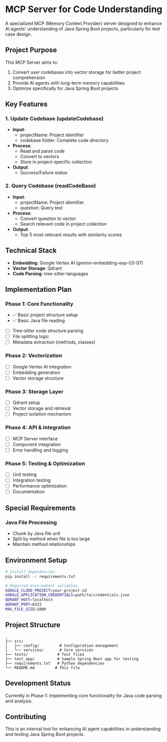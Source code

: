 # MCP Server for Code Understanding

A specialized MCP (Memory Context Provider) server designed to enhance AI agents' understanding of Java Spring Boot projects, particularly for test case design.

## Project Purpose

This MCP Server aims to:
1. Convert user codebases into vector storage for better project comprehension
2. Provide AI agents with long-term memory capabilities
3. Optimize specifically for Java Spring Boot projects

## Key Features

### 1. Update Codebase (updateCodebase)
- **Input**:
  - projectName: Project identifier
  - codebase folder: Complete code directory
- **Process**:
  - Read and parse code
  - Convert to vectors
  - Store in project-specific collection
- **Output**:
  - Success/Failure status

### 2. Query Codebase (readCodeBase)
- **Input**:
  - projectName: Project identifier
  - question: Query text
- **Process**:
  - Convert question to vector
  - Search relevant code in project collection
- **Output**:
  - Top 5 most relevant results with similarity scores

## Technical Stack

- **Embedding**: Google Vertex AI (gemini-embedding-exp-03-07)
- **Vector Storage**: Qdrant
- **Code Parsing**: tree-sitter-languages

## Implementation Plan

### Phase 1: Core Functionality
- ✅ Basic project structure setup
- ✅ Basic Java file reading
- [ ] Tree-sitter code structure parsing
- [ ] File splitting logic
- [ ] Metadata extraction (methods, classes)

### Phase 2: Vectorization
- [ ] Google Vertex AI integration
- [ ] Embedding generation
- [ ] Vector storage structure

### Phase 3: Storage Layer
- [ ] Qdrant setup
- [ ] Vector storage and retrieval
- [ ] Project isolation mechanism

### Phase 4: API & Integration
- [ ] MCP Server interface
- [ ] Component integration
- [ ] Error handling and logging

### Phase 5: Testing & Optimization
- [ ] Unit testing
- [ ] Integration testing
- [ ] Performance optimization
- [ ] Documentation

## Special Requirements

### Java File Processing
- Chunk by Java file unit
- Split by method when file is too large
- Maintain method relationships

## Environment Setup

```bash
# Install dependencies
pip install -r requirements.txt

# Required environment variables
GOOGLE_CLOUD_PROJECT=your-project-id
GOOGLE_APPLICATION_CREDENTIALS=path/to/credentials.json
QDRANT_HOST=localhost
QDRANT_PORT=6333
MAX_FILE_SIZE=1000
```

## Project Structure

```
.
├── src/
│   ├── config/         # Configuration management
│   └── services/       # Core services
├── tests/             # Test files
├── test_app/          # Sample Spring Boot app for testing
├── requirements.txt   # Python dependencies
└── README.md         # This file
```

## Development Status

Currently in Phase 1: Implementing core functionality for Java code parsing and analysis.

## Contributing

This is an internal tool for enhancing AI agent capabilities in understanding and testing Java Spring Boot projects. 
